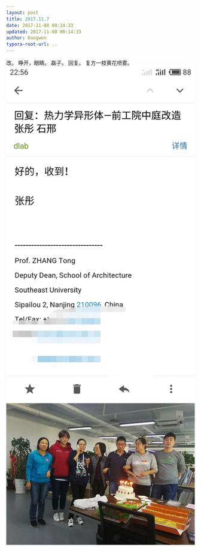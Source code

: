 ```yaml
---
layout: post
title: 2017.11.7
date: 2017-11-08 00:14:33
updated: 2017-11-08 00:14:33
author: Dongwen
typora-root-url: ..
---
```




改。
睁开，眼睛。
磊子。
回复。
复方一枝黄花喷雾。  ![](/img/in-post/x46487135.jpg)
![](/img/in-post/x46487137.jpg)
